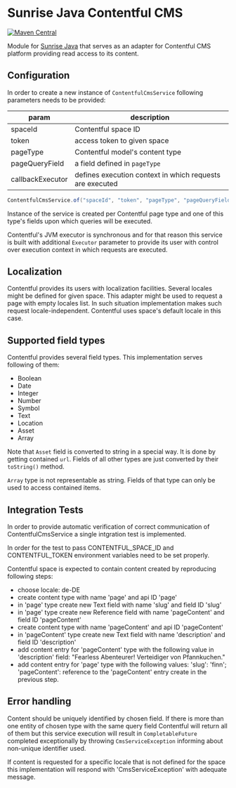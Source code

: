 Sunrise Java Contentful CMS
===========================

[![Maven Central](https://maven-badges.herokuapp.com/maven-central/com.commercetools.sunrise.cms/cms-api/badge.svg)](http://search.maven.org/#search|gav|1|g:"com.commercetools.sunrise.cms"%20AND%20a:"cms-contentful")

Module for [Sunrise Java](https://github.com/sphereio/commercetools-sunrise-java)
that serves as an adapter for Contentful CMS platform providing read access to its content.

## Configuration

In order to create a new instance of `ContentfulCmsService` following parameters needs to be provided:

param | description
----- | -----------
spaceId | Contentful space ID
token | access token to given space
pageType | Contentful model's content type
pageQueryField | a field defined in `pageType`
callbackExecutor | defines execution context in which requests are executed

```Java
ContentfulCmsService.of("spaceId", "token", "pageType", "pageQueryField", callbackExecutor);
```

Instance of the service is created per Contentful page type and one of this type's fields upon which queries will
be executed.

Contentful's JVM executor is synchronous and for that reason this service is built with additional `Executor`
parameter to provide its user with control over execution context in which requests are executed.

## Localization

Contentful provides its users with localization facilities. Several locales might be defined for given space.
This adapter might be used to request a page with empty locales list. In such situation implementation makes such
request locale-independent. Contentful uses space's default locale in this case.

## Supported field types

Contentful provides several field types. This implementation serves following of them:

* Boolean
* Date
* Integer
* Number
* Symbol
* Text
* Location
* Asset
* Array

Note that `Asset` field is converted to string in a special way. It is done by getting contained `url`.
Fields of all other types are just converted by their `toString()` method.

`Array` type is not representable as string. Fields of that type can only be used to access contained items.

## Integration Tests

In order to provide automatic verification of correct communication of ContentfulCmsService a single intgration test
is implemented.

In order for the test to pass CONTENTFUL_SPACE_ID and CONTENTFUL_TOKEN environment variables need to be set properly.

Contentful space is expected to contain content created by reproducing following steps:

* choose locale: de-DE
* create content type with name 'page' and api ID 'page'
* in 'page' type create new Text field with name 'slug' and field ID 'slug'
* in 'page' type create new Reference field with name 'pageContent' and field ID 'pageContent'
* create content type with name 'pageContent' and api ID 'pageContent'
* in 'pageContent' type create new Text field with name 'description' and field ID 'description'
* add content entry for 'pageContent' type with the following value in 'description' field:
  "Fearless Abenteurer! Verteidiger von Pfannkuchen."
* add content entry for 'page' type with the following values:
  'slug': 'finn'; 'pageContent': reference to the 'pageContent' entry create in the previous step.

## Error handling

Content should be uniquely identified by chosen field. If there is more than one entity of chosen type with the same query field Contentful will return all of them but this service execution will result in `CompletableFuture` completed exceptionally by throwing `CmsServiceException` informing about non-unique identifier used.

If content is requested for a specific locale that is not defined for the space this implementation will respond
with 'CmsServiceException' with adequate message.
